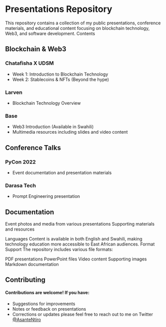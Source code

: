 # Presentations Repository
This repository contains a collection of my public presentations, conference materials, and educational content focusing on blockchain technology, Web3, and software development.
Contents
## Blockchain & Web3

### Chatafisha X UDSM

- Week 1: Introduction to Blockchain Technology
- Week 2: Stablecoins & NFTs (Beyond the hype)


### Larven

- Blockchain Technology Overview


### Base

-  Web3 Introduction (Available in Swahili)
- Multimedia resources including slides and video content



## Conference Talks

### PyCon 2022

- Event documentation and presentation materials


### Darasa Tech

- Prompt Engineering presentation



## Documentation

Event photos and media from various presentations
Supporting materials and resources

Languages
Content is available in both English and Swahili, making technology education more accessible to East African audiences.
Format Support
The repository includes various file formats:

PDF presentations
PowerPoint files
Video content
Supporting images
Markdown documentation

## Contributing
#### Contributions are welcome! If you have:

- Suggestions for improvements
- Notes or feedback on presentations
- Corrections or updates please feel free to reach out to me on Twitter [@AsanteNtiro](https://x.com/AsanteNtiro)